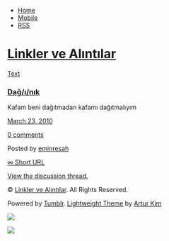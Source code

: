 -   [Home](/)
-   [Mobile](/mobile)
-   [RSS](http://eminresah.tumblr.com/rss)

[Linkler ve Alıntılar](/)
=========================

[Text](http://eminresah.tumblr.com/post/467065652/dag-n-k)

### [Dağ/ı/nık](http://eminresah.tumblr.com/post/467065652/dag-n-k)

Kafam beni dağıtmadan kafamı dağıtmalıyım

[March 23, 2010](http://eminresah.tumblr.com/post/467065652/dag-n-k)

[0
comments](http://eminresah.tumblr.com/post/467065652/dag-n-k#disqus_thread)

Posted by [eminresah](http://eminresah.tumblr.com/)

[∞ Short URL](http://tmblr.co/ZWS1OyRrjiq)

[View the discussion thread.](http://erblog.disqus.com/?url=ref)

© [Linkler ve Alıntılar](/). All Rights Reserved.

Powered by [Tumblr](http://tumblr.com). [Lightweight
Theme](http://www.tumblr.com/theme/10820) by [Artur
Kim](http://arturkim.com)

![](https://px.srvcs.tumblr.com/impixu?T=1434918920&J=eyJ0eXBlIjoidXJsIiwidXJsIjoiaHR0cDpcL1wvZW1pbnJlc2FoLnR1bWJsci5jb21cL3Bvc3RcLzQ2NzA2NTY1MlwvZGFnLW4tayIsInJlcXR5cGUiOjAsInJvdXRlIjoiXC9wb3N0XC86aWRcLzpzdW1tYXJ5Iiwibm9zY3JpcHQiOjF9&U=KFACCIOFHG&K=93d85fde00f53e12ee7c0c5e5b008cf9a5eec7c2469b70849f0f0551bfa7493f&R=)

![](https://px.srvcs.tumblr.com/impixu?T=1434918920&J=eyJ0eXBlIjoicG9zdCIsInVybCI6Imh0dHA6XC9cL2VtaW5yZXNhaC50dW1ibHIuY29tXC9wb3N0XC80NjcwNjU2NTJcL2RhZy1uLWsiLCJyZXF0eXBlIjowLCJyb3V0ZSI6IlwvcG9zdFwvOmlkXC86c3VtbWFyeSIsInBvc3RzIjpbeyJwb3N0aWQiOiI0NjcwNjU2NTIiLCJibG9naWQiOiIzNjQ4MDI4Iiwic291cmNlIjozM31dLCJub3NjcmlwdCI6MX0=&U=IEODANJCNG&K=13f90c7ba0a7b1364b38f75ad307acc6540ab6055ee7a0d20d9a03d82a2360ba&R=)

